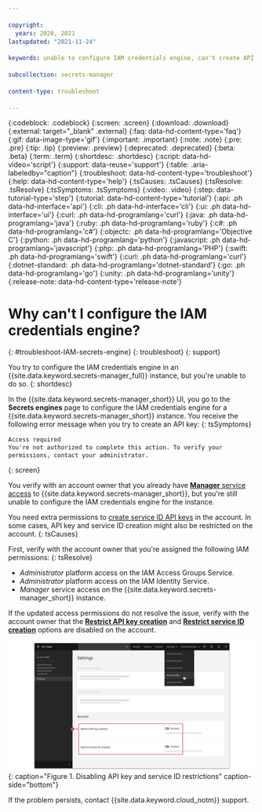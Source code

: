```yaml
---

copyright:
  years: 2020, 2021
lastupdated: "2021-11-24"

keywords: unable to configure IAM credentials engine, can't create API key, access required for IAM credentials engine

subcollection: secrets-manager

content-type: troubleshoot

---
```


{:codeblock: .codeblock}
{:screen: .screen}
{:download: .download}
{:external: target="_blank" .external}
{:faq: data-hd-content-type='faq'}
{:gif: data-image-type='gif'}
{:important: .important}
{:note: .note}
{:pre: .pre}
{:tip: .tip}
{:preview: .preview}
{:deprecated: .deprecated}
{:beta: .beta}
{:term: .term}
{:shortdesc: .shortdesc}
{:script: data-hd-video='script'}
{:support: data-reuse='support'}
{:table: .aria-labeledby="caption"}
{:troubleshoot: data-hd-content-type='troubleshoot'}
{:help: data-hd-content-type='help'}
{:tsCauses: .tsCauses}
{:tsResolve: .tsResolve}
{:tsSymptoms: .tsSymptoms}
{:video: .video}
{:step: data-tutorial-type='step'}
{:tutorial: data-hd-content-type='tutorial'}
{:api: .ph data-hd-interface='api'}
{:cli: .ph data-hd-interface='cli'}
{:ui: .ph data-hd-interface='ui'}
{:curl: .ph data-hd-programlang='curl'}
{:java: .ph data-hd-programlang='java'}
{:ruby: .ph data-hd-programlang='ruby'}
{:c#: .ph data-hd-programlang='c#'}
{:objectc: .ph data-hd-programlang='Objective C'}
{:python: .ph data-hd-programlang='python'}
{:javascript: .ph data-hd-programlang='javascript'}
{:php: .ph data-hd-programlang='PHP'}
{:swift: .ph data-hd-programlang='swift'}
{:curl: .ph data-hd-programlang='curl'}
{:dotnet-standard: .ph data-hd-programlang='dotnet-standard'}
{:go: .ph data-hd-programlang='go'}
{:unity: .ph data-hd-programlang='unity'}
{:release-note: data-hd-content-type='release-note'}


# Why can't I configure the IAM credentials engine?
{: #troubleshoot-IAM-secrets-engine}
{: troubleshoot}
{: support}

You try to configure the IAM credentials engine in an {{site.data.keyword.secrets-manager_full}} instance, but you're unable to do so.
{: shortdesc}

In the {{site.data.keyword.secrets-manager_short}} UI, you go to the **Secrets engines** page to configure the IAM credentials engine for a {{site.data.keyword.secrets-manager_short}} instance. You receive the following error message when you try to create an API key:
{: tsSymptoms}

```plaintext
Access required
You're not authorized to complete this action. To verify your permissions, contact your administrator.
```
{: screen}

You verify with an account owner that you already have [**Manager** service access](/docs/secrets-manager?topic=secrets-manager-iam#iam-roles-actions) to {{site.data.keyword.secrets-manager_short}}, but you're still unable to configure the IAM credentials engine for the instance.

You need extra permissions to [create service ID API keys](/docs/account?topic=account-account-services#identity-service-account-management) in the account. In some cases, API key and service ID creation might also be restricted on the account.
{: tsCauses}

First, verify with the account owner that you're assigned the following IAM permissions:
{: tsResolve}

- _Administrator_ platform access on the IAM Access Groups Service.
- _Administrator_ platform access on the IAM Identity Service.
- _Manager_ service access on the {{site.data.keyword.secrets-manager_short}} instance.

If the updated access permissions do not resolve the issue, verify with the account owner that the [**Restrict API key creation**](/docs/account?topic=account-allow-api-create) and [**Restrict service ID creation**](/docs/account?topic=account-restrict-service-id-create) options are disabled on the account.

![The figure shows a simplified IAM dashboard with numbered steps for disabling account restrictions.](../images/disable-acct-restrictions.svg){: caption="Figure 1. Disabling API key and service ID restrictions" caption-side="bottom"}


If the problem persists, contact {{site.data.keyword.cloud_notm}} support.

<hidden>


</hiidden>
